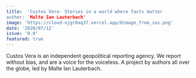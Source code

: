 ```yaml
---
title:  'Custos Vera- Stories in a world where facts matter
author: 'Malte Ian Lauterbach'
image: 'https://cloud-ojgr0aq37.vercel.app/0image_from_ios.png'
date: '2020/07/12'
issue: '0.0'
featured: true
---
```

Custos Vera is an independent geopolitical reporting agency. We report without bias, and are a voice for the voiceless.
A project by authors all over the globe, led by Malte Ian Lauterbach.


